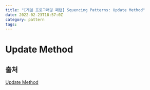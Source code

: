```yaml
---
title: "[게임 프로그래밍 패턴] Squencing Patterns: Update Method"
date: 2022-02-23T18:57:0Z
category: pattern
tags:
---
```


# **Update Method**

## **출처**

[Update Method](https://gameprogrammingpatterns.com/update-method.html)
